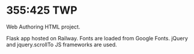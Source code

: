 # 355:425 TWP
Web Authoring HTML project. 

Flask app hosted on Railway. Fonts are loaded from Google Fonts. jQuery and jquery.scrollTo JS frameworks are used.
